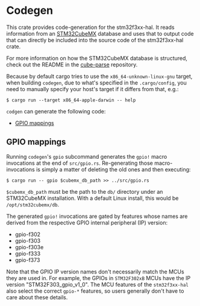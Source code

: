 # Codegen

This crate provides code-generation for the stm32f3xx-hal. It reads information
from an [STM32CubeMX](https://www.st.com/en/development-tools/stm32cubemx.html)
database and uses that to output code that can directly be included into the
source code of the stm32f3xx-hal crate.

For more information on how the STM32CubeMX database is structured, check out
the README in the [cube-parse](https://github.com/dbrgn/cube-parse) repository.

Because by default cargo tries to use the `x86_64-unknown-linux-gnu` target,
when building `codegen`, due to what's specified in the `.cargo/config`, you
need to manually specify your host's target if it differs from that, e.g.:

```
$ cargo run --target x86_64-apple-darwin -- help
```

`codgen` can generate the following code:

- [GPIO mappings](#gpio-mappings)

## GPIO mappings

Running `codegen`'s `gpio` subcommand generates the `gpio!` macro
invocations at the end of `src/gpio.rs`. Re-generating those macro-invocations
is simply a matter of deleting the old ones and then executing:

```
$ cargo run -- gpio $cubemx_db_path >> ../src/gpio.rs
```

`$cubemx_db_path` must be the path to the `db/` directory under an
STM32CubeMX installation. With a default Linux install, this would be
`/opt/stm32cubemx/db`.

The generated `gpio!` invocations are gated by features whose names are derived
from the respective GPIO internal peripheral (IP) version:

- gpio-f302
- gpio-f303
- gpio-f303e
- gpio-f333
- gpio-f373

Note that the GPIO IP version names don't necessarily match the MCUs they are
used in. For example, the GPIOs in `STM32F302xB` MCUs have the IP version
"STM32F303_gpio_v1_0". The MCU features of the `stm32f3xx-hal` also select the
correct `gpio-*` features, so users generally don't have to care about these
details.
